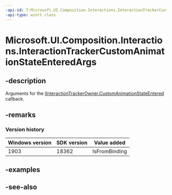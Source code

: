```yaml
---
-api-id: T:Microsoft.UI.Composition.Interactions.InteractionTrackerCustomAnimationStateEnteredArgs
-api-type: winrt class
---
```


<!-- Class syntax.
public class InteractionTrackerCustomAnimationStateEnteredArgs : Windows.UI.Composition.Interactions.IInteractionTrackerCustomAnimationStateEnteredArgs
-->

# Microsoft.UI.Composition.Interactions.InteractionTrackerCustomAnimationStateEnteredArgs

## -description
Arguments for the [IInteractionTrackerOwner.CustomAnimationStateEntered](iinteractiontrackerowner_customanimationstateentered_972111660.md) callback.

## -remarks

### Version history

| Windows version | SDK version | Value added |
| -- | -- | -- |
| 1903 | 18362 | IsFromBinding |

## -examples

## -see-also
